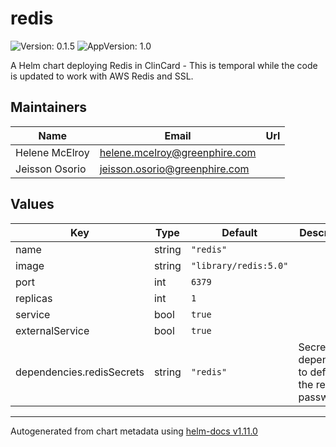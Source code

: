 # redis

![Version: 0.1.5](https://img.shields.io/badge/Version-0.1.5-informational?style=flat-square) ![AppVersion: 1.0](https://img.shields.io/badge/AppVersion-1.0-informational?style=flat-square)

A Helm chart deploying Redis in ClinCard - This is temporal while the code is updated to work with AWS Redis and SSL.

## Maintainers

| Name | Email | Url |
| ---- | ------ | --- |
| Helene McElroy | <helene.mcelroy@greenphire.com> |  |
| Jeisson Osorio | <jeisson.osorio@greenphire.com> |  |

## Values

| Key | Type | Default | Description |
|-----|------|---------|-------------|
| name | string | `"redis"` |  |
| image | string | `"library/redis:5.0"` |  |
| port | int | `6379` |  |
| replicas | int | `1` |  |
| service | bool | `true` |  |
| externalService | bool | `true` |  |
| dependencies.redisSecrets | string | `"redis"` | Secrets dependency to define the redis password |

----------------------------------------------
Autogenerated from chart metadata using [helm-docs v1.11.0](https://github.com/norwoodj/helm-docs/releases/v1.11.0)
